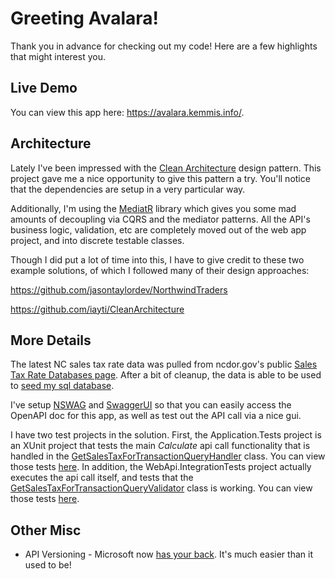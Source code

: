 # Greeting Avalara!

Thank you in advance for checking out my code! Here are a few highlights that might interest you.

## Live Demo

You can view this app here: https://avalara.kemmis.info/.

## Architecture
Lately I've been impressed with the [Clean Architecture](https://blog.cleancoder.com/uncle-bob/2012/08/13/the-clean-architecture.html) design pattern. This project gave me a nice opportunity to give this pattern a try. You'll notice that the dependencies are setup in a very particular way.

Additionally, I'm using the [MediatR](https://github.com/jbogard/MediatR) library which gives you some mad amounts of decoupling via CQRS and the mediator patterns. All the API's business logic, validation, etc are completely moved out of the web app project, and into discrete testable classes.

Though I did put a lot of time into this, I have to give credit to these two example solutions, of which I followed many of their design approaches:

https://github.com/jasontaylordev/NorthwindTraders

https://github.com/iayti/CleanArchitecture

## More Details
The latest NC sales tax rate data was pulled from ncdor.gov's public [Sales Tax Rate Databases page](https://www.ncdor.gov/taxes-forms/sales-and-use-tax/streamlined-sales-tax-information/streamlined-sales-and-use-tax/sales-tax-rate-databases). After a bit of cleanup, the data is able to be used to [seed my sql database](Infrastructure/Persistence/StateTaxDbContextSeedExtensions.cs#L20).

I've setup [NSWAG](https://github.com/RicoSuter/NSwag) and [SwaggerUI](https://github.com/swagger-api/swagger-ui) so that you can easily access the OpenAPI doc for this app, as well as test out the API call via a nice gui.

I have two test projects in the solution. First, the Application.Tests project is an XUnit project that tests the main *Calculate* api call functionality that is handled in the [GetSalesTaxForTransactionQueryHandler](Application/Tax/Queries/GetSalesTaxForTransactionQueryHandler.cs#L14) class. You can view those tests [here](Application.Tests/Tax/Queries/GetSalesTaxForTransactionQueryHandlerTests.cs#L16). In addition, the WebApi.IntegrationTests project actually executes the api call itself, and tests that the [GetSalesTaxForTransactionQueryValidator](Application/Tax/Queries/GetSalesTaxForTransactionQueryValidator.cs#L12) class is working. You can view those tests [here](WebApi.IntegrationTests/Controllers/StateTax/Calculate.cs#L14).

## Other Misc

- API Versioning - Microsoft now [has your back](https://github.com/microsoft/aspnet-api-versioning). It's much easier than it used to be!

